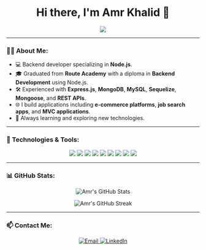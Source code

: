 
<h1 align="center">Hi there, I'm Amr Khalid 👋</h1>

<p align="center">
  <a href="https://github.com/amr641">
    <img src="https://readme-typing-svg.herokuapp.com?color=36BCF7&center=true&vCenter=true&lines=Backend+Developer;Node.js+Specialist;JavaScript+%2F+TypeScript+Enthusiast;MongoDB+%2F+MySQL+Expert" />
  </a>
</p>

---

### 👨‍💻 About Me:
- 💻 Backend developer specializing in **Node.js**.
- 🎓 Graduated from **Route Academy** with a diploma in **Backend Development** using Node.js.
- 🛠️ Experienced with **Express.js**, **MongoDB**, **MySQL**, **Sequelize**, **Mongoose**, and **REST APIs**.
- 🌐 I build applications including **e-commerce platforms**, **job search apps**, and **MVC applications**.
- 🚀 Always learning and exploring new technologies.

---

### 🔧 Technologies & Tools:
<p align="center">
  <img src="https://img.shields.io/badge/Node.js-339933?style=for-the-badge&logo=nodedotjs&logoColor=white" />
  <img src="https://img.shields.io/badge/Express.js-000000?style=for-the-badge&logo=express&logoColor=white" />
  <img src="https://img.shields.io/badge/JavaScript-FF5733?style=for-the-badge&logo=javascript&logoColor=white" />
  <img src="https://img.shields.io/badge/TypeScript-007ACC?style=for-the-badge&logo=typescript&logoColor=white" />
  <img src="https://img.shields.io/badge/MongoDB-47A248?style=for-the-badge&logo=mongodb&logoColor=white" />
  <img src="https://img.shields.io/badge/MySQL-4479A1?style=for-the-badge&logo=mysql&logoColor=white" />
  <img src="https://img.shields.io/badge/Sequelize-52B0E7?style=for-the-badge&logo=sequelize&logoColor=white" />
  <img src="https://img.shields.io/badge/Sequelize-52B0E7?style=for-the-badge&logo=mongoose&logoColor=white" />
  <img src="https://img.shields.io/badge/Git-F05032?style=for-the-badge&logo=git&logoColor=white" />
</p>

---

### 📊 GitHub Stats:
<p align="center">
  <img src="https://github-readme-stats.vercel.app/api?username=amr641&show_icons=true&theme=radical" alt="Amr's GitHub Stats" />
</p>

<p align="center">
  <img src="https://github-readme-streak-stats.herokuapp.com/?user=amr641&theme=radical" alt="Amr's GitHub Streak" />
</p>

---

### 📫 Contact Me:
<p align="center">
  <a href="mailto:amr514863@gmail.com">
    <img src="https://img.shields.io/badge/Email-D14836?style=for-the-badge&logo=gmail&logoColor=white" alt="Email"/>
  </a>
  <a href="https://www.linkedin.com/in/amr-gad-663a142b6/">
    <img src="https://img.shields.io/badge/LinkedIn-0077B5?style=for-the-badge&logo=linkedin&logoColor=white" alt="LinkedIn"/>
  </a>
</p>

